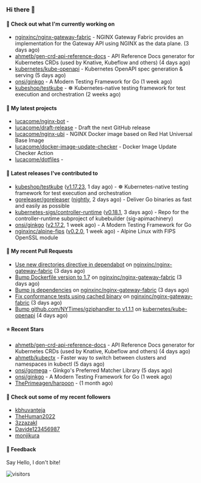 ### Hi there 👋

#### 👷 Check out what I'm currently working on

- [nginxinc/nginx-gateway-fabric](https://github.com/nginxinc/nginx-gateway-fabric) - NGINX Gateway Fabric provides an implementation for the Gateway API using NGINX as the data plane. (3 days ago)
- [ahmetb/gen-crd-api-reference-docs](https://github.com/ahmetb/gen-crd-api-reference-docs) - API Reference Docs generator for Kubernetes CRDs (used by Knative, Kubeflow and others) (4 days ago)
- [kubernetes/kube-openapi](https://github.com/kubernetes/kube-openapi) - Kubernetes OpenAPI spec generation &amp; serving (5 days ago)
- [onsi/ginkgo](https://github.com/onsi/ginkgo) - A Modern Testing Framework for Go (1 week ago)
- [kubeshop/testkube](https://github.com/kubeshop/testkube) - ☸️ Kubernetes-native testing framework for test execution and orchestration (2 weeks ago)

#### 🌱 My latest projects

- [lucacome/nginx-bot](https://github.com/lucacome/nginx-bot) - 
- [lucacome/draft-release](https://github.com/lucacome/draft-release) - Draft the next GitHub release
- [lucacome/nginx-ubi](https://github.com/lucacome/nginx-ubi) - NGINX Docker image based on Red Hat Universal Base Image
- [lucacome/docker-image-update-checker](https://github.com/lucacome/docker-image-update-checker) - Docker Image Update Checker Action
- [lucacome/dotfiles](https://github.com/lucacome/dotfiles) - 

#### 🔭 Latest releases I've contributed to

- [kubeshop/testkube](https://github.com/kubeshop/testkube) ([v1.17.23](https://github.com/kubeshop/testkube/releases/tag/v1.17.23), 1 day ago) - ☸️ Kubernetes-native testing framework for test execution and orchestration
- [goreleaser/goreleaser](https://github.com/goreleaser/goreleaser) ([nightly](https://github.com/goreleaser/goreleaser/releases/tag/nightly), 2 days ago) - Deliver Go binaries as fast and easily as possible
- [kubernetes-sigs/controller-runtime](https://github.com/kubernetes-sigs/controller-runtime) ([v0.18.1](https://github.com/kubernetes-sigs/controller-runtime/releases/tag/v0.18.1), 3 days ago) - Repo for the controller-runtime subproject of kubebuilder (sig-apimachinery)
- [onsi/ginkgo](https://github.com/onsi/ginkgo) ([v2.17.2](https://github.com/onsi/ginkgo/releases/tag/v2.17.2), 1 week ago) - A Modern Testing Framework for Go
- [nginxinc/alpine-fips](https://github.com/nginxinc/alpine-fips) ([v0.2.0](https://github.com/nginxinc/alpine-fips/releases/tag/v0.2.0), 1 week ago) - Alpine Linux with FIPS OpenSSL module

#### 🔨 My recent Pull Requests

- [Use new directories directive in dependabot](https://github.com/nginxinc/nginx-gateway-fabric/pull/1919) on [nginxinc/nginx-gateway-fabric](https://github.com/nginxinc/nginx-gateway-fabric) (3 days ago)
- [Bump Dockerfile version to 1.7](https://github.com/nginxinc/nginx-gateway-fabric/pull/1916) on [nginxinc/nginx-gateway-fabric](https://github.com/nginxinc/nginx-gateway-fabric) (3 days ago)
- [Bump js dependencies](https://github.com/nginxinc/nginx-gateway-fabric/pull/1915) on [nginxinc/nginx-gateway-fabric](https://github.com/nginxinc/nginx-gateway-fabric) (3 days ago)
- [Fix conformance tests using cached binary](https://github.com/nginxinc/nginx-gateway-fabric/pull/1914) on [nginxinc/nginx-gateway-fabric](https://github.com/nginxinc/nginx-gateway-fabric) (3 days ago)
- [Bump github.com/NYTimes/gziphandler to v1.1.1](https://github.com/kubernetes/kube-openapi/pull/475) on [kubernetes/kube-openapi](https://github.com/kubernetes/kube-openapi) (4 days ago)

#### ⭐ Recent Stars

- [ahmetb/gen-crd-api-reference-docs](https://github.com/ahmetb/gen-crd-api-reference-docs) - API Reference Docs generator for Kubernetes CRDs (used by Knative, Kubeflow and others) (4 days ago)
- [ahmetb/kubectx](https://github.com/ahmetb/kubectx) - Faster way to switch between clusters and namespaces in kubectl (5 days ago)
- [onsi/gomega](https://github.com/onsi/gomega) - Ginkgo&#39;s Preferred Matcher Library (5 days ago)
- [onsi/ginkgo](https://github.com/onsi/ginkgo) - A Modern Testing Framework for Go (1 week ago)
- [ThePrimeagen/harpoon](https://github.com/ThePrimeagen/harpoon) -  (1 month ago)

#### 👯 Check out some of my recent followers

- [kbhuvanteja](https://github.com/kbhuvanteja)
- [TheHuman2022](https://github.com/TheHuman2022)
- [3zzazakl](https://github.com/3zzazakl)
- [Davide123456987](https://github.com/Davide123456987)
- [monjikura](https://github.com/monjikura)

#### 💬 Feedback

Say Hello, I don't bite!

![visitors](https://visitor-badge.laobi.icu/badge?page_id=lucacome.visitor-badge)
#
